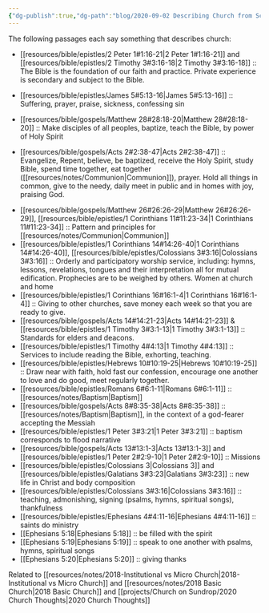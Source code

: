 ```yaml
---
{"dg-publish":true,"dg-path":"blog/2020-09-02 Describing Church from Scripture.md","permalink":"/blog/2020-09-02-describing-church-from-scripture/","tags":["flashcards/church","nb","church","Bible","Ecclesiology"],"noteIcon":"","created":"2020-09-02T10:34:47-04:00"}
---
```



The following passages each say something that describes church:

- [[resources/bible/epistles/2 Peter 1#1:16-21\|2 Peter 1#1:16-21]] and [[resources/bible/epistles/2 Timothy 3#3:16-18\|2 Timothy 3#3:16-18]] :: The Bible is the foundation of our faith and practice. Private experience is secondary and subject to the Bible.
<!--SR:!2022-06-14,1,230-->
- [[resources/bible/epistles/James 5#5:13-16\|James 5#5:13-16]] :: Suffering, prayer, praise, sickness, confessing sin
<!--SR:!2022-06-14,1,230-->
- [[resources/bible/gospels/Matthew 28#28:18-20\|Matthew 28#28:18-20]] :: Make disciples of all peoples, baptize, teach the Bible, by power of Holy Spirit
<!--SR:!2022-06-14,1,230-->
- [[resources/bible/gospels/Acts 2#2:38-47\|Acts 2#2:38-47]] :: Evangelize, Repent, believe, be baptized, receive the Holy Spirit, study Bible, spend time together, eat together ([[resources/notes/Communion\|Communion]]), prayer. Hold all things in common, give to the needy, daily meet in public and in homes with joy, praising God.
<!--SR:!2022-06-14,1,230-->
- [[resources/bible/gospels/Matthew 26#26:26-29\|Matthew 26#26:26-29]], [[resources/bible/epistles/1 Corinthians 11#11:23-34\|1 Corinthians 11#11:23-34]] :: Pattern and principles for [[resources/notes/Communion\|Communion]]
- [[resources/bible/epistles/1 Corinthians 14#14:26-40\|1 Corinthians 14#14:26-40]], [[resources/bible/epistles/Colossians 3#3:16\|Colossians 3#3:16]] :: Orderly and participatory worship service, including: hymns, lessons, revelations, tongues and their interpretation all for mutual edification. Prophecies are to be weighed by others. Women at church and home
- [[resources/bible/epistles/1 Corinthians 16#16:1-4\|1 Corinthians 16#16:1-4]] :: Giving to other churches, save money each week so that you are ready to give.
- [[resources/bible/gospels/Acts 14#14:21-23\|Acts 14#14:21-23]] & [[resources/bible/epistles/1 Timothy 3#3:1-13\|1 Timothy 3#3:1-13]] :: Standards for elders and deacons.
- [[resources/bible/epistles/1 Timothy 4#4:13\|1 Timothy 4#4:13]] :: Services to include reading the Bible, exhorting, teaching.
- [[resources/bible/epistles/Hebrews 10#10:19-25\|Hebrews 10#10:19-25]] :: Draw near with faith, hold fast our confession, encourage one another to love and do good, meet regularly together.
- [[resources/bible/epistles/Romans 6#6:1-11\|Romans 6#6:1-11]] :: [[resources/notes/Baptism\|Baptism]]
- [[resources/bible/gospels/Acts 8#8:35-38\|Acts 8#8:35-38]] :: [[resources/notes/Baptism\|Baptism]], in the context of a god-fearer accepting the Messiah
- [[resources/bible/epistles/1 Peter 3#3:21\|1 Peter 3#3:21]] :: baptism corresponds to flood narrative
- [[resources/bible/gospels/Acts 13#13:1-3\|Acts 13#13:1-3]] and [[resources/bible/epistles/1 Peter 2#2:9-10\|1 Peter 2#2:9-10]] :: Missions
- [[resources/bible/epistles/Colossians 3\|Colossians 3]] and [[resources/bible/epistles/Galatians 3#3:23\|Galatians 3#3:23]] :: new life in Christ and body composition
- [[resources/bible/epistles/Colossians 3#3:16\|Colossians 3#3:16]] :: teaching, admonishing, signing (psalms, hymns, spiritual songs), thankfulness
- [[resources/bible/epistles/Ephesians 4#4:11-16\|Ephesians 4#4:11-16]] :: saints do ministry
- [[Ephesians 5:18\|Ephesians 5:18]] :: be filled with the spirit
- [[Ephesians 5:19\|Ephesians 5:19]] :: speak to one another with psalms, hymns, spiritual songs
- [[Ephesians 5:20\|Ephesians 5:20]] :: giving thanks

Related to [[resources/notes/2018-Institutional vs Micro Church\|2018-Institutional vs Micro Church]] and [[resources/notes/2018 Basic Church\|2018 Basic Church]] and [[projects/Church on Sundrop/2020 Church Thoughts\|2020 Church Thoughts]]